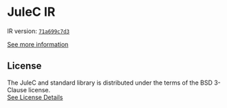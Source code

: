# JuleC IR

IR version: [`71a699c7d3`](https://github.com/julelang/jule/tree/71a699c7d3e3e773ee81b58adcca37c808bddb86)

[See more information](https://manual.jule.dev/getting-started/installation/compiling-from-source/compile-from-ir)

## License

The JuleC and standard library is distributed under the terms of the BSD 3-Clause license. \
[See License Details](./LICENSE)
